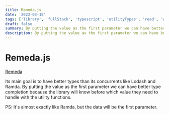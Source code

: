 ```yaml
---
title: Remeda.js
date: '2023-03-18'
tags: ['library', 'fullStack', 'typescript', 'utilityTypes', 'read', 'withResume']
draft: false
summary: By putting the value as the first parameter we can have better type completion because the library will know before which value they need to handle with the utility functions....
description: By putting the value as the first parameter we can have better type completion because the library will know before which value they need to handle with the utility functions....
---
```


# Remeda.js

[Remeda](https://remedajs.com/)

Its main goal is to have better types than its concurrents like Lodash and Ramda. By putting the value as the first parameter we can have better type completion because the library will know before which value they need to handle with the utility functions.

PS: It's almost exactly like Ramda, but the data will be the first parameter.